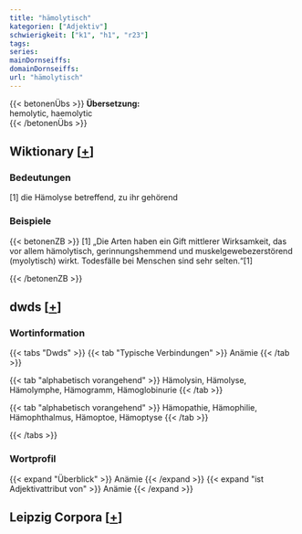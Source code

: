 ```yaml
---
title: "hämolytisch"
kategorien: ["Adjektiv"]
schwierigkeit: ["k1", "h1", "r23"]
tags:
series:
mainDornseiffs:
domainDornseiffs:
url: "hämolytisch"
---
```


{{< betonenÜbs >}}
**Übersetzung:**  
hemolytic, haemolytic  
{{< /betonenÜbs >}}

## Wiktionary [[+](https://de.wiktionary.org/wiki/hämolytisch)]

### Bedeutungen
[1] die Hämolyse betreffend, zu ihr gehörend  

### Beispiele
{{< betonenZB >}}
[1] „Die Arten haben ein Gift mittlerer Wirksamkeit, das vor allem hämolytisch, gerinnungshemmend und muskelgewebezerstörend (myolytisch) wirkt. Todesfälle bei Menschen sind sehr selten.“[1]  

{{< /betonenZB >}}


## dwds [[+](https://www.dwds.de/wb/hämolytisch)]

### Wortinformation
{{< tabs "Dwds" >}}
{{< tab "Typische Verbindungen" >}}
Anämie
{{< /tab >}}

{{< tab "alphabetisch vorangehend" >}}
Hämolysin, Hämolyse, Hämolymphe, Hämogramm, Hämoglobinurie
{{< /tab >}}

{{< tab "alphabetisch vorangehend" >}}
Hämopathie, Hämophilie, Hämophthalmus, Hämoptoe, Hämoptyse
{{< /tab >}}

{{< /tabs >}}

### Wortprofil
{{< expand "Überblick" >}} Anämie {{< /expand >}}
{{< expand "ist Adjektivattribut von" >}} Anämie {{< /expand >}}

## Leipzig Corpora [[+](https://corpora.uni-leipzig.de/en/res?word=hämolytisch&corpusId=deu_newscrawl-public_2018)]

